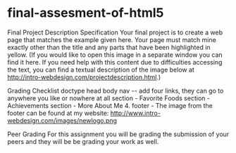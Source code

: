 # final-assesment-of-html5
Final Project Description
Specification
Your final project is to create a web page that matches the example given here. Your page must match mine exactly other than the title and any parts that have been highlighted in yellow. (If you would like to open this image in a separate window you can find it here. If you need help with this content due to difficulties accessing the text, you can find a textual description of the image below at http://intro-webdesign.com/projectdescription.html.)


Grading Checklist
doctype
head
body
nav -- add four links, they can go to anywhere you like or nowhere at all
section - Favorite Foods
section - Achievements
section - More About Me
4. footer - The image from the footer can be found at my website: http://www.intro-webdesign.com/images/newlogo.png

Peer Grading
For this assignment you will be grading the submission of your peers and they will be be grading your work as well.


